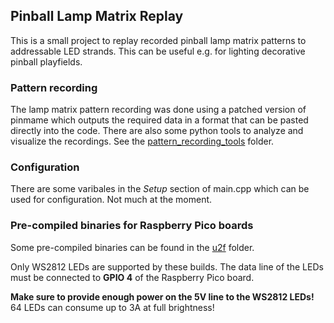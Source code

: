 ## Pinball Lamp Matrix Replay
This is a small project to replay recorded pinball lamp matrix patterns to addressable LED strands.
This can be useful e.g. for lighting decorative pinball playfields.

### Pattern recording
The lamp matrix pattern recording was done using a patched version of pinmame which outputs the required data in a format that can be pasted directly into the code.
There are also some python tools to analyze and visualize the recordings. See the [pattern_recording_tools](https://github.com/bitfieldlabs/pinball_lamp_matrix_replay_ws2812/tree/master/pattern_recording_tools) folder.

### Configuration
There are some varibales in the _Setup_ section of main.cpp which can be used for configuration. Not much at the moment.

### Pre-compiled binaries for Raspberry Pico boards
Some pre-compiled binaries can be found in the [u2f](https://github.com/bitfieldlabs/pinball_lamp_matrix_replay_ws2812/tree/master/u2f) folder.

Only WS2812 LEDs are supported by these builds. The data line of the LEDs must be connected to **GPIO 4** of the Raspberry Pico board.

**Make sure to provide enough power on the 5V line to the WS2812 LEDs!** 64 LEDs can consume up to 3A at full brightness!
